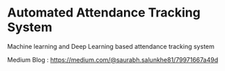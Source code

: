 # Automated Attendance Tracking System
Machine learning and Deep Learning based attendance tracking system

Medium Blog : https://medium.com/@saurabh.salunkhe81/79971667a49d



